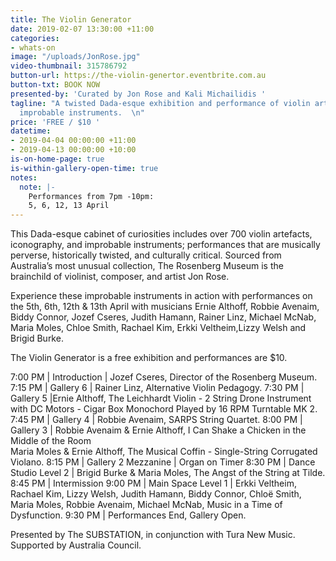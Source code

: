 ```yaml
---
title: The Violin Generator
date: 2019-02-07 13:30:00 +11:00
categories:
- whats-on
image: "/uploads/JonRose.jpg"
video-thumbnail: 315786792
button-url: https://the-violin-genertor.eventbrite.com.au
button-txt: BOOK NOW
presented-by: 'Curated by Jon Rose and Kali Michailidis '
tagline: "A twisted Dada-esque exhibition and performance of violin artefacts and
  improbable instruments.  \n"
price: 'FREE / $10 '
datetime:
- 2019-04-04 00:00:00 +11:00
- 2019-04-13 00:00:00 +10:00
is-on-home-page: true
is-within-gallery-open-time: true
notes:
  note: |-
    Performances from 7pm -10pm:
    5, 6, 12, 13 April
---
```


This Dada-esque cabinet of curiosities includes over 700 violin artefacts, iconography, and improbable instruments; performances that are musically perverse, historically twisted, and culturally critical. Sourced from Australia’s most unusual collection, The Rosenberg Museum is the brainchild of violinist, composer, and artist Jon Rose. 

Experience these improbable instruments in action with performances on the 5th, 6th, 12th & 13th April with musicians Ernie Althoff, Robbie Avenaim, Biddy Connor, Jozef Cseres, Judith Hamann, Rainer Linz, Michael McNab, Maria Moles, Chloe Smith, Rachael Kim, Erkki Veltheim,Lizzy Welsh and Brigid Burke. 

The Violin Generator is a free exhibition and performances are $10. 

7:00 PM | Introduction | Jozef Cseres, Director of the Rosenberg Museum. 
7:15 PM | Gallery 6 | Rainer Linz, Alternative Violin Pedagogy. 
7:30 PM | Gallery 5 |Ernie Althoff, The Leichhardt Violin - 2 String Drone Instrument with DC Motors - Cigar Box Monochord Played by 16 RPM Turntable MK 2. 
7:45 PM | Gallery 4 | Robbie Avenaim, SARPS String Quartet. 
8:00 PM | Gallery 3 | Robbie Avenaim & Ernie Althoff, I Can Shake a Chicken in the Middle of the Room <br> Maria Moles & Ernie Althoff, The Musical Coffin - Single-String Corrugated Violano. 
8:15 PM | Gallery 2 Mezzanine | Organ on Timer 
8:30 PM | Dance Studio Level 2 | Brigid Burke & Maria Moles, The Angst of the String at Tilde. 
8:45 PM | Intermission 
9:00 PM | Main Space Level 1 | Erkki Veltheim, Rachael Kim, Lizzy Welsh, Judith Hamann, Biddy Connor, Chloë Smith, Maria Moles, Robbie Avenaim, Michael McNab, Music in a Time of Dysfunction. 
9:30 PM | Performances End, Gallery Open.


Presented by The SUBSTATION, in conjunction with Tura New Music. Supported by Australia Council.